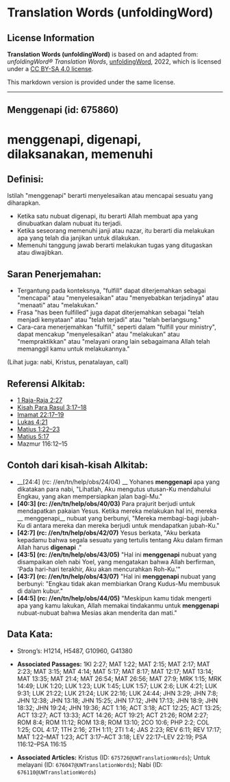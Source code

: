 # Translation Words (unfoldingWord)

## License Information

**Translation Words (unfoldingWord)** is based on and adapted from: _unfoldingWord® Translation Words_, [unfoldingWord](https://unfoldingword.org/utw), 2022, which is licensed under a [CC BY-SA 4.0 license](https://creativecommons.org/licenses/by-sa/4.0/legalcode.en).

This markdown version is provided under the same license.



--------------------------------

## Menggenapi (id: 675860)

menggenapi, digenapi, dilaksanakan, memenuhi
============================================

Definisi:
---------

Istilah "menggenapi" berarti menyelesaikan atau mencapai sesuatu yang diharapkan.

* Ketika satu nubuat digenapi, itu berarti Allah membuat apa yang dinubuatkan dalam nubuat itu terjadi.
* Ketika seseorang memenuhi janji atau nazar, itu berarti dia melakukan apa yang telah dia janjikan untuk dilakukan.
* Memenuhi tanggung jawab berarti melakukan tugas yang ditugaskan atau diwajibkan.

Saran Penerjemahan:
-------------------

* Tergantung pada konteksnya, "fulfill" dapat diterjemahkan sebagai "mencapai" atau "menyelesaikan" atau "menyebabkan terjadinya" atau "menaati" atau "melakukan."
* Frasa "has been fulfilled" juga dapat diterjemahkan sebagai "telah menjadi kenyataan" atau "telah terjadi" atau "telah berlangsung."
* Cara\-cara menerjemahkan "fulfill," seperti dalam "fulfill your ministry", dapat mencakup "menyelesaikan" atau "melakukan" atau "mempraktikkan" atau "melayani orang lain sebagaimana Allah telah memanggil kamu untuk melakukannya."

(Lihat juga: nabi, Kristus, penatalayan, call)

Referensi Alkitab:
------------------

* [1 Raja\-Raja 2:27](https://ref.ly/1Kgs0:0)
* [Kisah Para Rasul 3:17–18](https://ref.ly/Acts0:0)
* [Imamat 22:17–19](https://ref.ly/Lev22:17-Lev22:19)
* [Lukas 4:21](https://ref.ly/Luke4:21)
* [Matius 1:22–23](https://ref.ly/Matt1:22-Matt1:23)
* [Matius 5:17](https://ref.ly/Matt5:17)
* Mazmur 116:12–15

Contoh dari kisah\-kisah Alkitab:
---------------------------------

* \_\_\[24:4] (rc: //en/tn/help/obs/24/04\) \_\_ Yohanes **menggenapi** apa yang dikatakan para nabi, "Lihatlah, Aku mengutus utusan\-Ku mendahului Engkau, yang akan mempersiapkan jalan bagi\-Mu."
* **\[40:3] (rc: //en/tn/help/obs/40/03\)** Para prajurit berjudi untuk mendapatkan pakaian Yesus. Ketika mereka melakukan hal ini, mereka \_\_ menggenapi\_\_ nubuat yang berbunyi, "Mereka membagi\-bagi jubah\-Ku di antara mereka dan mereka berjudi untuk mendapatkan jubah\-Ku."
* **\[42:7] (rc: //en/tn/help/obs/42/07\)** Yesus berkata, "Aku berkata kepadamu bahwa segala sesuatu yang tertulis tentang Aku dalam firman Allah harus **digenapi** ."
* **\[43:5] (rc: //en/tn/help/obs/43/05\)** "Hal ini **menggenapi** nubuat yang disampaikan oleh nabi Yoel, yang mengatakan bahwa Allah berfirman, 'Pada hari\-hari terakhir, Aku akan mencurahkan Roh\-Ku.'"
* **\[43:7] (rc: //en/tn/help/obs/43/07\)** "Hal ini **menggenapi** nubuat yang berbunyi: "Engkau tidak akan membiarkan Orang Kudus\-Mu membusuk di dalam kubur."
* **\[44:5] (rc: //en/tn/help/obs/44/05\)** "Meskipun kamu tidak mengerti apa yang kamu lakukan, Allah memakai tindakanmu untuk **menggenapi** nubuat\-nubuat bahwa Mesias akan menderita dan mati."

Data Kata:
----------

* Strong’s: H1214, H5487, G10960, G41380

* **Associated Passages:** 1KI 2:27; MAT 1:22; MAT 2:15; MAT 2:17; MAT 2:23; MAT 3:15; MAT 4:14; MAT 5:17; MAT 8:17; MAT 12:17; MAT 13:14; MAT 13:35; MAT 21:4; MAT 26:54; MAT 26:56; MAT 27:9; MRK 1:15; MRK 14:49; LUK 1:20; LUK 1:23; LUK 1:45; LUK 1:57; LUK 2:6; LUK 4:21; LUK 9:31; LUK 21:22; LUK 21:24; LUK 22:16; LUK 24:44; JHN 3:29; JHN 7:8; JHN 12:38; JHN 13:18; JHN 15:25; JHN 17:12; JHN 17:13; JHN 18:9; JHN 18:32; JHN 19:24; JHN 19:36; ACT 1:16; ACT 3:18; ACT 12:25; ACT 13:25; ACT 13:27; ACT 13:33; ACT 14:26; ACT 19:21; ACT 21:26; ROM 2:27; ROM 8:4; ROM 11:12; ROM 13:8; ROM 13:10; 2CO 10:6; PHP 2:2; COL 1:25; COL 4:17; 1TH 2:16; 2TH 1:11; 2TI 1:4; JAS 2:23; REV 6:11; REV 17:17; MAT 1:22–MAT 1:23; ACT 3:17–ACT 3:18; LEV 22:17–LEV 22:19; PSA 116:12–PSA 116:15
* **Associated Articles:** Kristus (ID: `675726@UWTranslationWords`); Untuk melayani (ID: `676047@UWTranslationWords`); Nabi (ID: `676110@UWTranslationWords`)

